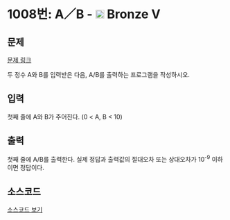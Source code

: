 # 1008번: A／B - <img src="https://static.solved.ac/tier_small/1.svg" style="height:20px" /> Bronze V

<!-- performance -->

<!-- 문제 제출 후 깃허브에 푸시를 했을 때 제출한 코드의 성능이 입력될 공간입니다.-->

<!-- end -->

## 문제

[문제 링크](https://boj.kr/1008)


<p>두 정수 A와 B를 입력받은 다음, A/B를 출력하는 프로그램을 작성하시오.</p>



## 입력


<p>첫째 줄에 A와 B가 주어진다. (0 &lt; A, B &lt; 10)</p>



## 출력


<p>첫째 줄에 A/B를 출력한다.&nbsp;실제 정답과 출력값의 절대오차 또는 상대오차가 10<sup>-9</sup> 이하이면 정답이다.</p>



## 소스코드

[소스코드 보기](A／B.c)